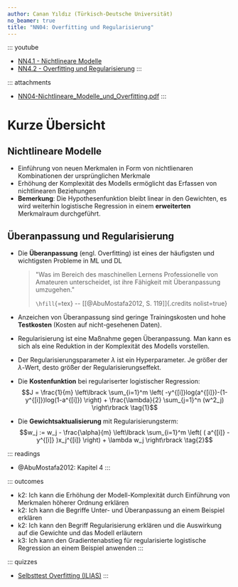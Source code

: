 ```yaml
---
author: Canan Yıldız (Türkisch-Deutsche Universität)
no_beamer: true
title: "NN04: Overfitting und Regularisierung"
---
```


::: youtube
-   [NN4.1 - Nichtlineare Modelle](https://youtu.be/KJLT-h_ChRo)
-   [NN4.2 - Overfitting und Regularisierung](https://youtu.be/BW91MYPUH_k)
:::

::: attachments
-   [NN04-Nichtlineare_Modelle_und_Overfitting.pdf](files/NN04-Nichtlineare_Modelle_und_Overfitting.pdf)
:::

# Kurze Übersicht

## Nichtlineare Modelle

-   Einführung von neuen Merkmalen in Form von nichtlienaren Kombinationen der
    ursprünglichen Merkmale
-   Erhöhung der Komplexität des Modells ermöglicht das Erfassen von nichtlinearen
    Beziehungen
-   **Bemerkung**: Die Hypothesenfunktion bleibt linear in den Gewichten, es wird
    weiterhin logistische Regression in einem **erweiterten** Merkmalraum
    durchgeführt.

## Überanpassung und Regularisierung

-   Die **Überanpassung** (engl. Overfitting) ist eines der häufigsten und
    wichtigsten Probleme in ML und DL

    > "Was im Bereich des maschinellen Lernens Professionelle von Amateuren
    > unterscheidet, ist ihre Fähigkeit mit Überanpassung umzugehen."
    >
    > `\hfill`{=tex} -- [[@AbuMostafa2012, S. 119]]{.credits nolist=true}

-   Anzeichen von Überanpassung sind geringe Trainingskosten und hohe **Testkosten**
    (Kosten auf nicht-gesehenen Daten).
-   Regularisierung ist eine Maßnahme gegen Überanpassung. Man kann es sich als eine
    Reduktion in der Komplexität des Modells vorstellen.
-   Der Regularisierungsparameter $\lambda$ ist ein Hyperparameter. Je größer der
    $\lambda$-Wert, desto größer der Regularisierungseffekt.
-   Die **Kostenfunktion** bei regulariserter logistischer Regression:
    $$J = \frac{1}{m} \left\lbrack \sum_{i=1}^m \left( -y^{[i]}log(a^{[i]})-(1-y^{[i]})log(1-a^{[i]}) \right) + \frac{\lambda}{2} \sum_{j=1}^n (w^2_j)  \right\rbrack \tag{1}$$
-   Die **Gewichtsaktualisierung** mit Regularisierungsterm:
    $$w_j := w_j - \frac{\alpha}{m} \left\lbrack \sum_{i=1}^m \left( ( a^{[i]} - y^{[i]} )x_j^{[i]} \right) + \lambda w_j  \right\rbrack \tag{2}$$

::: readings
-   @AbuMostafa2012: Kapitel 4
:::

::: outcomes
-   k2: Ich kann die Erhöhung der Modell-Komplexität durch Einführung von Merkmalen
    höherer Ordnung erklären
-   k2: Ich kann die Begriffe Unter- und Überanpassung an einem Beispiel erklären
-   k2: Ich kann den Begriff Regularisierung erklären und die Auswirkung auf die
    Gewichte und das Modell erläutern
-   k3: Ich kann den Gradientenabstieg für regularisierte logistische Regression
    an einem Beispiel anwenden
:::

::: quizzes
-   [Selbsttest Overfitting
    (ILIAS)](https://www.hsbi.de/elearning/goto.php?target=tst_1106595&client_id=FH-Bielefeld)
:::
